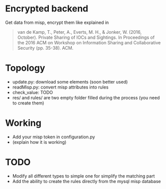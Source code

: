 # Encrypted backend
Get data from misp, encrypt them like explained in
> van de Kamp, T., Peter, A., Everts, M. H., & Jonker, W. (2016, October). Private Sharing of IOCs and Sightings. In Proceedings of the 2016 ACM on Workshop on Information Sharing and Collaborative Security (pp. 35-38). ACM.

# Topology

- update.py: download some elements (soon better used)
- readMisp.py: convert misp attributes into rules
- check_value: TODO
- res/ and rules/ are two empty folder filled during the process (you need to create them)

# Working
- Add your misp token in configuration.py
- (explain how it is working)

# TODO
- Modify all different types to simple one for simplify the matching part
- Add the ability to create the rules directly from the mysql misp database
